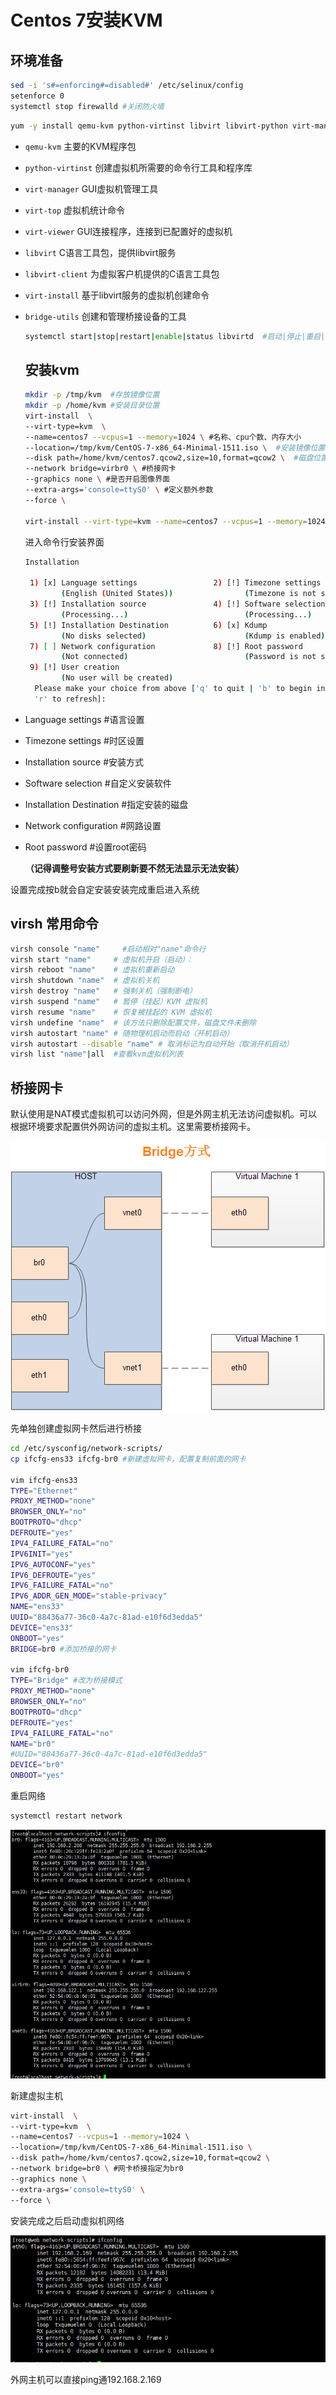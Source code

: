 

# Centos 7安装KVM

## 环境准备

```bash
sed -i 's#=enforcing#=disabled#' /etc/selinux/config
setenforce 0 
systemctl stop firewalld #关闭防火墙
```

```bash
yum -y install qemu-kvm python-virtinst libvirt libvirt-python virt-manager libguestfs-tools bridge-utils virt-install #安装需要的环境
```

- `qemu-kvm` 主要的KVM程序包

- `python-virtinst` 创建虚拟机所需要的命令行工具和程序库

- `virt-manager` GUI虚拟机管理工具

- `virt-top` 虚拟机统计命令

- `virt-viewer` GUI连接程序，连接到已配置好的虚拟机

- `libvirt` C语言工具包，提供libvirt服务

- `libvirt-client` 为虚拟客户机提供的C语言工具包

- `virt-install` 基于libvirt服务的虚拟机创建命令

- `bridge-utils` 创建和管理桥接设备的工具

  ```bash
  systemctl start|stop|restart|enable|status libvirtd  #启动|停止|重启|开机启动|查看状态
  ```

  ## 安装kvm

  ```bash
  mkdir -p /tmp/kvm  #存放镜像位置
  mkdir -p /home/kvm #安装目录位置
  virt-install  \
  --virt-type=kvm  \ 
  --name=centos7 --vcpus=1 --memory=1024 \ #名称、cpu个数、内存大小
  --location=/tmp/kvm/CentOS-7-x86_64-Minimal-1511.iso \  #安装镜像位置
  --disk path=/home/kvm/centos7.qcow2,size=10,format=qcow2 \  #磁盘位置、磁盘大小
  --network bridge=virbr0 \ #桥接网卡
  --graphics none \ #是否开启图像界面
  --extra-args='console=ttyS0' \ #定义额外参数
  --force \
  
  virt-install --virt-type=kvm --name=centos7 --vcpus=1 --memory=1024 --location=/tmp/kvm/CentOS-7-x86_64-Minimal-1511.iso --disk path=/home/kvm/centos7.qcow2,size=10,format=qcow2 --network bridge=virbr0 --graphics none --extra-args='console=ttyS0' --force
  ```

  进入命令行安装界面

  ```bash
  Installation
  
   1) [x] Language settings                 2) [!] Timezone settings
          (English (United States))                (Timezone is not set.)
   3) [!] Installation source               4) [!] Software selection
          (Processing...)                          (Processing...)
   5) [!] Installation Destination          6) [x] Kdump
          (No disks selected)                      (Kdump is enabled)
   7) [ ] Network configuration             8) [!] Root password
          (Not connected)                          (Password is not set.)
   9) [!] User creation
          (No user will be created)
    Please make your choice from above ['q' to quit | 'b' to begin installation |
    'r' to refresh]:
  ```

- Language settings   #语言设置

- Timezone settings #时区设置

- Installation source #安装方式

- Software selection #自定义安装软件

- Installation Destination #指定安装的磁盘

- Network configuration #网路设置

- Root password #设置root密码

  **（记得调整号安装方式要刷新要不然无法显示无法安装）**

设置完成按b就会自定安装安装完成重启进入系统

## virsh 常用命令

```bash
virsh console "name"     #启动相对"name"命令行
virsh start "name"     # 虚拟机开启（启动）：
virsh reboot "name"    # 虚拟机重新启动
virsh shutdown "name"  # 虚拟机关机
virsh destroy "name"   # 强制关机（强制断电）
virsh suspend "name"   # 暂停（挂起）KVM 虚拟机
virsh resume "name"    # 恢复被挂起的 KVM 虚拟机
virsh undefine "name"  # 该方法只删除配置文件，磁盘文件未删除
virsh autostart "name" # 随物理机启动而启动（开机启动）
virsh autostart --disable "name" # 取消标记为自动开始（取消开机启动）
virsh list "name"|all  #查看kvm虚拟机列表
```

## 桥接网卡

默认使用是NAT模式虚拟机可以访问外网，但是外网主机无法访问虚拟机。可以根据环境要求配置供外网访问的虚拟主机。这里需要桥接网卡。

![NAT](https://raw.githubusercontent.com/xueshaobo1/myapp/master/nat.png)

先单独创建虚拟网卡然后进行桥接

```bash
cd /etc/sysconfig/network-scripts/
cp ifcfg-ens33 ifcfg-br0 #新建虚拟网卡，配置复制前面的网卡

vim ifcfg-ens33
TYPE="Ethernet"
PROXY_METHOD="none"
BROWSER_ONLY="no"
BOOTPROTO="dhcp"
DEFROUTE="yes"
IPV4_FAILURE_FATAL="no"
IPV6INIT="yes"
IPV6_AUTOCONF="yes"
IPV6_DEFROUTE="yes"
IPV6_FAILURE_FATAL="no"
IPV6_ADDR_GEN_MODE="stable-privacy"
NAME="ens33"
UUID="88436a77-36c0-4a7c-81ad-e10f6d3edda5"
DEVICE="ens33"
ONBOOT="yes"
BRIDGE=br0 #添加桥接的网卡

vim ifcfg-br0
TYPE="Bridge" #改为桥接模式
PROXY_METHOD="none"
BROWSER_ONLY="no"
BOOTPROTO="dhcp"
DEFROUTE="yes"
IPV4_FAILURE_FATAL="no"
NAME="br0"
#UUID="88436a77-36c0-4a7c-81ad-e10f6d3edda5"
DEVICE="br0"
ONBOOT="yes"
```

重启网络

```bash
systemctl restart network
```

![IFCONFIG](https://raw.githubusercontent.com/xueshaobo1/myapp/master/net.PNG)

新建虚拟主机

```bash
virt-install  \
--virt-type=kvm  \ 
--name=centos7 --vcpus=1 --memory=1024 \ 
--location=/tmp/kvm/CentOS-7-x86_64-Minimal-1511.iso \  
--disk path=/home/kvm/centos7.qcow2,size=10,format=qcow2 \  
--network bridge=br0 \ #网卡桥接指定为br0
--graphics none \ 
--extra-args='console=ttyS0' \ 
--force \
```

安装完成之后启动虚拟机网络

![IP](https://raw.githubusercontent.com/xueshaobo1/myapp/master/IP.PNG)

外网主机可以直接ping通192.168.2.169